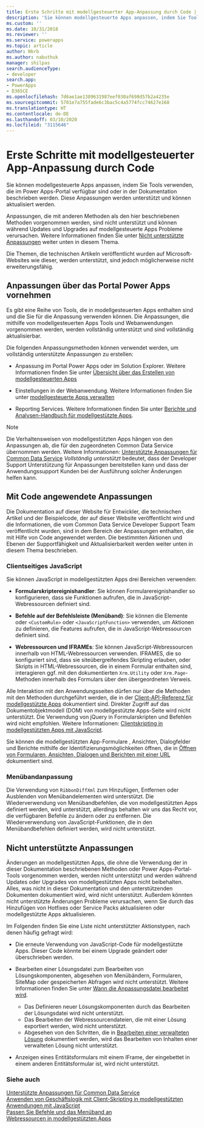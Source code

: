 ```yaml
---
title: Erste Schritte mit modellgesteuerter App-Anpassung durch Code | Microsoft Docs
description: 'Sie können modellgesteuerte Apps anpassen, indem Sie Tools verwenden, die im Power Apps-Portal verfügbar sind oder in der Dokumentation beschrieben werden. '
ms.custom: ''
ms.date: 10/31/2018
ms.reviewer: ''
ms.service: powerapps
ms.topic: article
author: Nkrb
ms.author: nabuthuk
manager: shilpas
search.audienceType:
- developer
search.app:
- PowerApps
- D365CE
ms.openlocfilehash: 7d6ae1ae1389631987eef030af698d57b2a4235e
ms.sourcegitcommit: 5701e7a755fade6c3bac5c4a5774fcc74627e168
ms.translationtype: HT
ms.contentlocale: de-DE
ms.lasthandoff: 03/10/2020
ms.locfileid: "3115646"
---
```

# <a name="get-started-with-model-driven-apps-customization-using-code"></a>Erste Schritte mit modellgesteuerter App-Anpassung durch Code

<!-- https://docs.microsoft.com/dynamics365/customer-engagement/developer/supported-extensions
Split to just include MDA issues
 -->

Sie können modellgesteuerte Apps anpassen, indem Sie Tools verwenden, die im Power Apps-Portal verfügbar sind oder in der Dokumentation beschrieben werden. Diese Anpassungen werden unterstützt und können aktualisiert werden.

Anpassungen, die mit anderen Methoden als den hier beschriebenen Methoden vorgenommen werden, sind nicht unterstützt und können während Updates und Upgrades auf modellgesteuerte Apps Probleme verursachen. Weitere Informationen finden Sie unter [Nicht unterstützte Anpassungen](#unsupported-customizations) weiter unten in diesem Thema.

Die Themen, die technischen Artikeln veröffentlicht wurden auf Microsoft-Websites wie dieser, werden unterstützt, sind jedoch möglicherweise nicht erweiterungsfähig.


## <a name="customizations-using-power-apps-portal"></a>Anpassungen über das Portal Power Apps vornehmen

Es gibt eine Reihe von Tools, die in modellgesteuerten Apps enthalten sind und die Sie für die Anpassung verwenden können. Die Anpassungen, die mithilfe von modellgesteuerten Apps Tools und Webanwendungen vorgenommen werden, werden vollständig unterstützt und sind vollständig aktualisierbar.

Die folgenden Anpassungsmethoden können verwendet werden, um vollständig unterstützte Anpassungen zu erstellen:

- Anpassung im Portal Power Apps oder im Solution Explorer. Weitere Informationen finden Sie unter [Übersicht über das Erstellen von modellgesteuerten Apps](../../maker/model-driven-apps/model-driven-app-overview.md)

- Einstellungen in der Webanwendung. Weitere Informationen finden Sie unter [modellgesteuerte Apps verwalten](/dynamics365/customer-engagement/admin/admin-guide)

- Reporting Services. Weitere Informationen finden Sie unter [Berichte und Analysen-Handbuch für modellgestützte Apps](/dynamics365/customer-engagement/analytics/reporting-analytics-with-dynamics-365).

> [!NOTE]
> Die Verhaltensweisen von modellgestützten Apps hängen von den Anpassungen ab, die für den zugeordneten Common Data Service übernommen werden. Weitere Informationen: [Unterstützte Anpassungen für Common Data Service](../common-data-service/supported-customizations.md)
> *Vollständig unterstützt* bedeutet, dass der Developer Support Unterstützung für Anpassungen bereitstellen kann und dass der Anwendungssupport Kunden bei der Ausführung solcher Änderungen helfen kann.


## <a name="customizations-applied-using-code"></a>Mit Code angewendete Anpassungen

Die Dokumentation auf dieser Website für Entwickler, die technischen Artikel und der Beispielcode, der auf dieser Website veröffentlicht wird und die Informationen, die vom Common Data Service Developer Support Team veröffentlicht wurden, sind in dem Bereich der Anpassungen enthalten, die mit Hilfe von Code angewendet werden. Die bestimmten Aktionen und Ebenen der Supportfähigkeit und Aktualisierbarkeit werden weiter unten in diesem Thema beschrieben.

### <a name="client-side-javascript"></a>Clientseitiges JavaScript

Sie können JavaScript in modellgestützten Apps drei Bereichen verwenden:

- **Formularskriptereignishandler**: Sie können Formularereignishandler so konfigurieren, dass sie Funktionen aufrufen, die in JavaScript-Webressourcen definiert sind.

- **Befehle auf der Befehlsleiste (Menüband)**: Sie können die Elemente oder `<CustomRule>` oder `<JavaScriptFunction>` verwenden, um Aktionen zu definieren, die Features aufrufen, die in JavaScript-Webressourcen definiert sind.

- **Webressourcen und IFRAMEs**: Sie können JavaScript-Webressourcen innerhalb von HTML-Webressourcen verwenden. IFRAMES, die so konfiguriert sind, dass sie siteübergreifendes Skripting erlauben, oder Skripts in HTML-Webressourcen, die in einem Formular enthalten sind, interagieren ggf. mit den dokumentierten `Xrm.Utility` oder `Xrm.Page`-Methoden innerhalb des Formulars über den übergeordneten Verweis.

Alle Interaktion mit den Anwendungsseiten dürfen nur über die Methoden mit den Methoden durchgeführt werden, die in der [Client-API-Referenz für modellgestützte Apps](clientapi/reference.md) dokumentiert sind. Direkter Zugriff auf das Dokumentobjektmodell (DOM) von modellgestützte Apps-Seite wird nicht unterstützt. Die Verwendung von jQuery in Formularskripten und Befehlen wird nicht empfohlen. Weitere Informationen: [Clientskripting in modellgestützten Apps mit JavaScript](client-scripting.md).

Sie können die modellgestützten App-Formulare , Ansichten, Dialogfelder und Berichte mithilfe der Identifizierungsmöglichkeiten öffnen, die in [Öffnen von Formularen, Ansichten, Dialogen und Berichten mit einer URL](open-forms-views-dialogs-reports-url.md) dokumentiert sind.

### <a name="ribbon-customization"></a>Menübandanpassung

Die Verwendung von `RibbonDiffXml` zum Hinzufügen, Entfernen oder Ausblenden von Menübandelementen wird unterstützt. Die Wiederverwendung von Menübandbefehlen, die von modellgestützten Apps definiert werden, wird unterstützt, allerdings behalten wir uns das Recht vor, die verfügbaren Befehle zu ändern oder zu entfernen. Die Wiederverwendung von JavaScript-Funktionen, die in den Menübandbefehlen definiert werden, wird nicht unterstützt.

## <a name="unsupported-customizations"></a>Nicht unterstützte Anpassungen

Änderungen an modellgestützten Apps, die ohne die Verwendung der in dieser Dokumentation beschriebenen Methoden oder Power Apps-Portal-Tools vorgenommen werden, werden nicht unterstützt und werden während Updates oder Upgrades von modellgestützten Apps nicht beibehalten. Alles, was nicht in dieser Dokumentation und den unterstützenden Dokumenten dokumentiert wird, wird nicht unterstützt. Außerdem könnten nicht unterstützte Änderungen Probleme verursachen, wenn Sie durch das Hinzufügen von Hotfixes oder Service Packs aktualisieren oder modellgestützte Apps aktualisieren.

Im Folgenden finden Sie eine Liste nicht unterstützter Aktionstypen, nach denen häufig gefragt wird: 

- Die erneute Verwendung von JavaScript-Code für modellgestützte Apps. Dieser Code könnte bei einem Upgrade geändert oder überschrieben werden.
- Bearbeiten einer Lösungsdatei zum Bearbeiten von Lösungskomponenten, abgesehen von Menübändern, Formularen, SiteMap oder gespeicherten Abfragen wird nicht unterstützt. Weitere Informationen finden Sie unter [Wann die Anpassungsdatei bearbeitet wird](when-edit-customization-file.md).
    - Das Definieren neuer Lösungskomponenten durch das Bearbeiten der Lösungsdatei wird nicht unterstützt. 
    - Das Bearbeiten der Webressourcendateien, die mit einer Lösung exportiert werden, wird nicht unterstützt. 
    - Abgesehen von den Schritten, die in [Bearbeiten einer verwalteten Lösung](../common-data-service/maintain-managed-solutions.md) dokumentiert werden, wird das Bearbeiten von Inhalten einer verwalteten Lösung nicht unterstützt.

- Anzeigen eines Entitätsformulars mit einem IFrame, der eingebettet in einem anderen Entitätsformular ist, wird nicht unterstützt.

### <a name="see-also"></a>Siehe auch

[Unterstützte Anpassungen für Common Data Service](../common-data-service/supported-customizations.md)<br/>
[Anwenden von Geschäftslogik mit Client-Skripting in modellgestützten Anwendungen mit JavaScript](client-scripting.md)<br/>
[Passen Sie Befehle und das Menüband an](customize-commands-ribbon.md)<br/>
[Webressourcen in modellgestützten Apps](web-resources.md)
